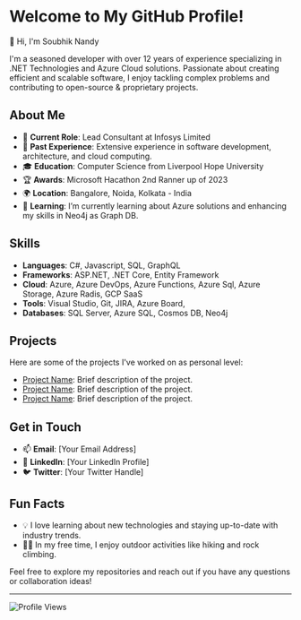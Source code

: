 # Welcome to My GitHub Profile!

👋 Hi, I'm Soubhik Nandy 

I'm a seasoned developer with over 12 years of experience specializing in .NET Technologies and Azure Cloud solutions. Passionate about creating efficient and scalable software, I enjoy tackling complex problems and contributing to open-source & proprietary projects.

## About Me

- 💼 **Current Role**: Lead Consultant at Infosys Limited
- 🏢 **Past Experience**: Extensive experience in software development, architecture, and cloud computing.
- 🎓 **Education**: Computer Science from Liverpool Hope University
- 🏆 **Awards**: Microsoft Hacathon 2nd Ranner up of 2023
- 🌍 **Location**: Bangalore, Noida, Kolkata - India
- 🌱 **Learning**: I’m currently learning about Azure solutions and enhancing my skills in Neo4j as Graph DB.

## Skills

- **Languages**: C#, Javascript, SQL, GraphQL
- **Frameworks**: ASP.NET, .NET Core, Entity Framework
- **Cloud**: Azure, Azure DevOps, Azure Functions, Azure Sql, Azure Storage, Azure Radis, GCP SaaS
- **Tools**: Visual Studio, Git, JIRA, Azure Board, 
- **Databases**: SQL Server, Azure SQL, Cosmos DB, Neo4j

## Projects

Here are some of the projects I've worked on as personal level:

- [Project Name](link-to-project): Brief description of the project.
- [Project Name](link-to-project): Brief description of the project.
- [Project Name](link-to-project): Brief description of the project.

## Get in Touch

- 📫 **Email**: [Your Email Address]
- 💼 **LinkedIn**: [Your LinkedIn Profile]
- 🐦 **Twitter**: [Your Twitter Handle]

## Fun Facts

- 💡 I love learning about new technologies and staying up-to-date with industry trends.
- 🧗‍♂️ In my free time, I enjoy outdoor activities like hiking and rock climbing.

Feel free to explore my repositories and reach out if you have any questions or collaboration ideas!

---

![Profile Views](https://komarev.com/ghpvc/?username=JicoDotNet&color=blue)
